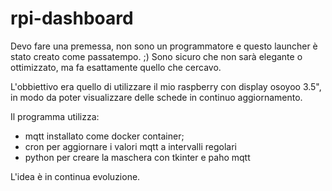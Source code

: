 # rpi-dashboard

Devo fare una premessa, non sono un programmatore e questo launcher è stato creato come passatempo. ;)
Sono sicuro che non sarà elegante o ottimizzato, ma fa esattamente quello che cercavo.

L'obbiettivo era quello di utilizzare il mio raspberry con display osoyoo 3.5", in modo da poter visualizzare
delle schede in continuo aggiornamento.

Il programma utilizza:

- mqtt installato come docker container;
- cron per aggiornare i valori mqtt a intervalli regolari
- python per creare la maschera con tkinter e paho mqtt

L'idea è in continua evoluzione.

